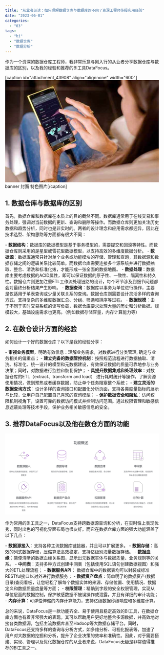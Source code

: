 ```yaml
---
title: "从业者必读：如何理解数据仓库与数据库的不同？资深工程师传授实用经验"
date: "2023-06-01"
categories: 
  - "03"
tags: 
  - "bi"
  - "数据仓库"
  - "数据分析"
---
```


作为一个资深的数据仓库工程师，我非常乐意与刚入行的从业者分享数据仓库与数据库的区别，以及我的经验和推荐的BI工具DataFocus。

\[caption id="attachment\_43908" align="alignnone" width="600"\]![blob.jpeg](images/1663808825-blob-jpeg.jpeg) banner 封面 特色图片\[/caption\]

## 1\. 数据仓库与数据库的区别

首先，数据仓库和数据库在本质上的目的截然不同。数据库通常用于在线交易和事务处理，强调对当前数据的更新、查询和删除等操作。而数据仓库则更加关注历史数据和趋势分析，同时也是非实时的。两者的设计理念和应用需求都迥异，因此在技术选型、架构思路等方面都有很大不同：

\- **数据结构**：数据库的数据模型是基于事务模型的，需要提交和回滚等特性。而数据仓库则采用的是星型或雪花型数据模型，以支持高效的多维度数据分析。 - **数据源**：数据库通常只针对单个业务或功能模块的存储、管理和查询，其数据源和数据存储之间的逻辑关系比较简单。而数据仓库需要连接多个源系统并进行数据抽取、整合、清洗和标准化拨，才能形成一张全面的数据地图。 - **数据处理**：数据库主要考虑数据的ACID属性，即可以保证数据的原子性、一致性、隔离性和持久性。数据仓库则更加注重ETL工作流处理链路的设计，每个环节涉及到细节问题都会对最终分析结果产生影响。 - **数据查询**：数据库以事务为单位进行操作，主要是仅适用于单表查询或少量关联关系的查询。数据仓库则需要设计灵活多样的查询方式，支持复杂的多维度数据汇总、分组、筛选和排序等过程。 - **数据规模**：由于不同于实时交易系统的读写负载，数据仓库要求处理大量的历史和分析数据。规模较大，基础设施需求也更高。（例如数据存储容量，内存计算能力等）

## 2\. 在数仓设计方面的经验

如何设计一个好的数据仓库？以下是我的经验分享：

\- **审视业务模型**，明确有效信息：理解业务需求，对数据进行分类管理, 确定与业务相关的偏重点； - **建立完备的数据管控机制**：按照规范流程进行数据抽取、清洗、标准化、统一设计的模型和元数据建设，有效保证数据的质量可靠地参与业务决策；同时，对数据进行监控和恢复保护； - **具提升数据集成和处理效率**：对数据仓库的ETL（extract、transform and load） 进行耗时统计等操作，了解资源使用情况，做到预热或者缓存数据，防止单个任务阻塞整个系统； - **建立灵活的数据查询方式**：设计多样的查询接口和配置化分析页面，支持各类度量指标的展示与比较，让用户自己配置自己喜欢的查询模型； - **保护数据安全和隐私**：访问权限机制视角下，设置可靠的数据访问模式并控制访问范围。通过权限管理和敏感信息遮蔽处理等技术手段，保护业务相关敏感信息的安全。

## 3\. 推荐DataFocus以及他在数仓方面的功能

![](images/1685510594-%E5%B1%8F%E5%B9%95%E6%88%AA%E5%9B%BE-2023-05-31-130611.png)

作为常用的BI工具之一，DataFocus支持跨数据源查询和分析，在实时性上表现优秀，同时出色的可视化界面布局也很友好。而它在数据仓库方面的强大功能涵盖了以下几点：

\- **数据源接入**：支持各种主流数据库链接器，并且可以扩展更多。 - **数据存储**：高效的列式数据存储，压缩算法高效稳定，支持亿级别海量数据存储。 - **数据血缘**：简便清晰的数据血缘关系图，显示出元数据实体与数据质量、业务规则等的关系。 - **中间表**：支持多种方式创建中间表（包括使用SQL语句创建数据视图）和强大的ETL处理流程； - **数据服务API**： 数据仓库中的数据表均可以封装成标准RESTful接口以对外进行数据服务； - **数据资产盘点**：简单明了的数据资产(数据目录)查阅看板，让您轻松了解每个数据实体的来源、存储位置、使用情况、数据定义和数据质量度量等方面； - **权限管理**：精确到字段的安全权限管理，实现从单位层面的数据控制，保护敏感数据不被误操作或泄露，并且有详细的审计功能； - **内存计算**：可弹性伸缩的内存计算能力，支持亿级数据秒级响应和多维度计算。

总的来说，DataFocus是一款功能齐全、易于使用且稳定高效的BI工具，在数据仓库方面也有着非常强大的表现。其可以帮助用户更好地整合多源数据，并高效地对接各类数据源，包括主流数据库甚至Hadoop等大数据存储平台。同时，DataFocus还支持多样的查询与分析方式，如多维分析、可视化报表等，加速了用户对大数据的挖掘和分析，提升了企业决策的效率和准确性。因此，对于需要搭建、实现、管理以及优化数据仓库的从业者来说，DataFocus无疑是非常值得推荐的BI工具之一。
